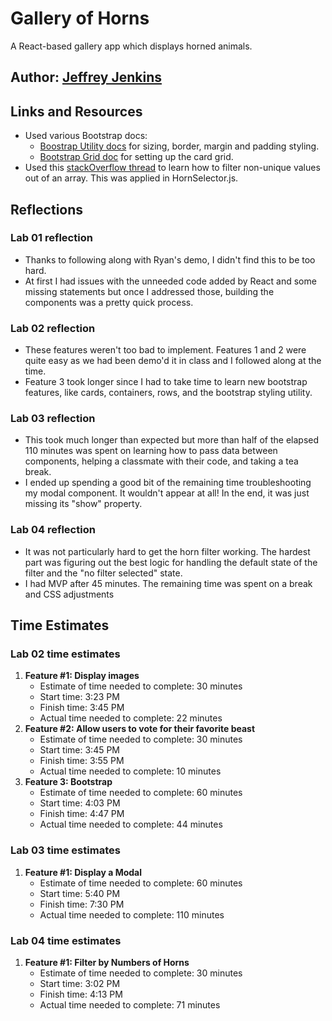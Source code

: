 # Gallery of Horns

A React-based gallery app which displays horned animals.

## Author: [Jeffrey Jenkins](https://github.com/jeffreyjtech)

## Links and Resources

- Used various Bootstrap docs:
  - [Boostrap Utility docs](https://getbootstrap.com/docs/5.1/utilities/api/) for sizing, border, margin and padding styling.
  - [Bootstrap Grid doc](https://getbootstrap.com/docs/4.0/layout/grid/) for setting up the card grid.
- Used this [stackOverflow thread](https://stackoverflow.com/questions/1960473/get-all-unique-values-in-a-javascript-array-remove-duplicates) to learn how to filter non-unique values out of an array. This was applied in HornSelector.js.

## Reflections

### Lab 01 reflection

- Thanks to following along with Ryan's demo, I didn't find this to be too hard.
- At first I had issues with the unneeded code added by React and some missing statements but once I addressed those, building the components was a pretty quick process.

### Lab 02 reflection

- These features weren't too bad to implement. Features 1 and 2 were quite easy as we had been demo'd it in class and I followed along at the time.
- Feature 3 took longer since I had to take time to learn new bootstrap features, like cards, containers, rows, and the bootstrap styling utility.

### Lab 03 reflection

- This took much longer than expected but more than half of the elapsed 110 minutes was spent on learning how to pass data between components, helping a classmate with their code, and taking a tea break.
- I ended up spending a good bit of the remaining time troubleshooting my modal component. It wouldn't appear at all! In the end, it was just missing its "show" property.

### Lab 04 reflection

- It was not particularly hard to get the horn filter working. The hardest part was figuring out the best logic for handling the default state of the filter and the "no filter selected" state.
- I had MVP after 45 minutes. The remaining time was spent on a break and CSS adjustments

## Time Estimates

### Lab 02 time estimates

1. **Feature #1: Display images**
    - Estimate of time needed to complete: 30 minutes
    - Start time: 3:23 PM
    - Finish time: 3:45 PM
    - Actual time needed to complete: 22 minutes
2. **Feature #2: Allow users to vote for their favorite beast**
    - Estimate of time needed to complete: 30 minutes
    - Start time: 3:45 PM
    - Finish time: 3:55 PM
    - Actual time needed to complete: 10 minutes
3. **Feature 3: Bootstrap**
    - Estimate of time needed to complete: 60 minutes
    - Start time: 4:03 PM
    - Finish time: 4:47 PM
    - Actual time needed to complete: 44 minutes

### Lab 03 time estimates

1. **Feature #1: Display a Modal**
    - Estimate of time needed to complete: 60 minutes
    - Start time: 5:40 PM
    - Finish time:  7:30 PM
    - Actual time needed to complete: 110 minutes

### Lab 04 time estimates

1. **Feature #1: Filter by Numbers of Horns**
    - Estimate of time needed to complete: 30 minutes
    - Start time: 3:02 PM
    - Finish time:  4:13 PM
    - Actual time needed to complete: 71 minutes
